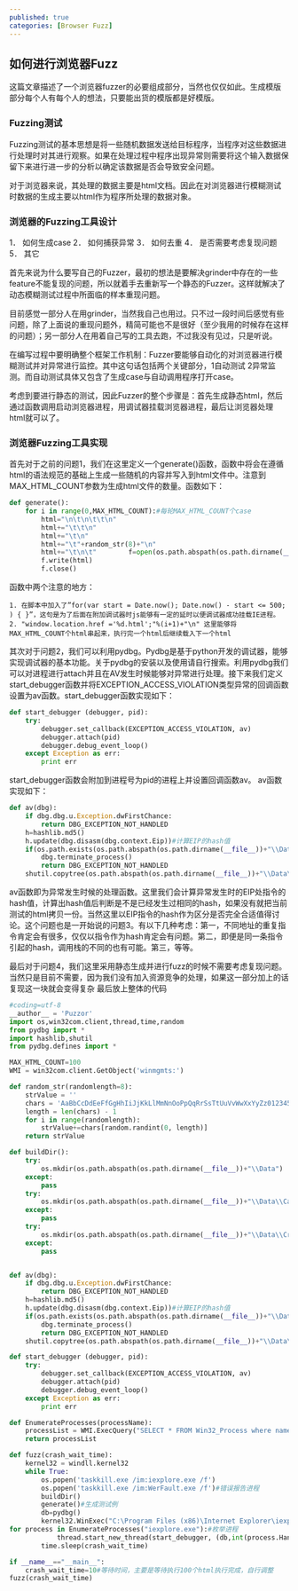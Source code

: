 ```yaml
---
published: true
categories: [Browser Fuzz]
---
```

## 如何进行浏览器Fuzz

这篇文章描述了一个浏览器fuzzer的必要组成部分，当然也仅仅如此。生成模版部分每个人有每个人的想法，只要能出货的模版都是好模版。

### Fuzzing测试
Fuzzing测试的基本思想是将一些随机数据发送给目标程序，当程序对这些数据进行处理时对其进行观察。如果在处理过程中程序出现异常则需要将这个输入数据保留下来进行进一步的分析以确定该数据是否会导致安全问题。

对于浏览器来说，其处理的数据主要是html文档。因此在对浏览器进行模糊测试时数据的生成主要以html作为程序所处理的数据对象。

### 浏览器的Fuzzing工具设计
1． 如何生成case
2． 如何捕获异常
3． 如何去重
4． 是否需要考虑复现问题
5． 其它

首先来说为什么要写自己的Fuzzer，最初的想法是要解决grinder中存在的一些feature不能复现的问题，所以就着手去重新写一个静态的Fuzzer。这样就解决了动态模糊测试过程中所面临的样本重现问题。

目前感觉一部分人在用grinder，当然我自己也用过。只不过一段时间后感觉有些问题，除了上面说的重现问题外，精简可能也不是很好（至少我用的时候存在这样的问题）；另一部分人在用着自己写的工具去跑，不过我没有见过，只是听说。

在编写过程中要明确整个框架工作机制：Fuzzer要能够自动化的对浏览器进行模糊测试并对异常进行监控。其中这句话包括两个关键部分，1自动测试 2异常监测。而自动测试具体又包含了生成case与自动调用程序打开case。

考虑到要进行静态的测试，因此Fuzzer的整个步骤是：首先生成静态html，然后通过函数调用启动浏览器进程，用调试器挂载浏览器进程，最后让浏览器处理html就可以了。

### 浏览器Fuzzing工具实现
首先对于之前的问题1，我们在这里定义一个generate()函数，函数中将会在遵循html的语法规范的基础上生成一些随机的内容并写入到html文件中。注意到MAX_HTML_COUNT参数为生成html文件的数量。函数如下：
~~~python
def generate():
    for i in range(0,MAX_HTML_COUNT):#每轮MAX_HTML_COUNT个case
        html="\n\t\n\t\t\n"
        html+="\t\t\n"
        html+="\t\n"
        html+="\t"+random_str(8)+"\n"
        html+="\t\n\t"        f=open(os.path.abspath(os.path.dirname(__file__))+'\\Data\\Cases\\%d.html'%i,'w')
        f.write(html)
        f.close()
~~~
函数中两个注意的地方： 
    
    1. 在脚本中加入了”for(var start = Date.now(); Date.now() - start <= 500; ) { }”，这句是为了后面在附加调试器时js能够有一定的延时以便调试器成功挂载IE进程。
    2. "window.location.href ='%d.html';"%(i+1)+"\n" 这里能够将MAX_HTML_COUNT个html串起来，执行完一个html后继续载入下一个html
其次对于问题2，我们可以利用pydbg。Pydbg是基于python开发的调试器，能够实现调试器的基本功能。关于pydbg的安装以及使用请自行搜索。利用pydbg我们可以对进程进行attach并且在AV发生时候能够对异常进行处理。接下来我们定义start_debugger函数并将EXCEPTION_ACCESS_VIOLATION类型异常的回调函数设置为av函数。start_debugger函数实现如下：
~~~python
def start_debugger (debugger, pid):
    try:
        debugger.set_callback(EXCEPTION_ACCESS_VIOLATION, av)
        debugger.attach(pid)
        debugger.debug_event_loop()
    except Exception as err:
        print err
~~~
start_debugger函数会附加到进程号为pid的进程上并设置回调函数av。
av函数实现如下：
~~~python
def av(dbg):
    if dbg.dbg.u.Exception.dwFirstChance:
        return DBG_EXCEPTION_NOT_HANDLED
    h=hashlib.md5()
    h.update(dbg.disasm(dbg.context.Eip))#计算EIP的hash值
    if(os.path.exists(os.path.abspath(os.path.dirname(__file__))+"\\Data\\Crash\\"+h.hexdigest())):#如果已经存在该hash则返回
        dbg.terminate_process()
        return DBG_EXCEPTION_NOT_HANDLED
    shutil.copytree(os.path.abspath(os.path.dirname(__file__))+"\\Data\\Cases",os.path.abspath(os.path.dirname(__file__))+"\\Data\\Crash\\"+h.hexdigest())#将此轮测试例拷贝
~~~
av函数即为异常发生时候的处理函数。这里我们会计算异常发生时的EIP处指令的hash值，计算出hash值后判断是不是已经发生过相同的hash，如果没有就把当前测试的html拷贝一份。当然这里以EIP指令的hash作为区分是否完全合适值得讨论。这个问题也是一开始说的问题3。有以下几种考虑：第一，不同地址的重复指令肯定会有很多，仅仅以指令作为hash肯定会有问题。第二，即便是同一条指令引起的hash，调用栈的不同的也有可能。第三，等等。

最后对于问题4，我们这里采用静态生成并进行fuzz的时候不需要考虑复现问题。当然只是目前不需要，因为我们没有加入资源竞争的处理，如果这一部分加上的话复现这一块就会变得复杂
    最后放上整体的代码
~~~python
#coding=utf-8
__author__ = 'Puzzor'
import os,win32com.client,thread,time,random
from pydbg import *
import hashlib,shutil
from pydbg.defines import *

MAX_HTML_COUNT=100
WMI = win32com.client.GetObject('winmgmts:')

def random_str(randomlength=8):
    strValue = ''
    chars = 'AaBbCcDdEeFfGgHhIiJjKkLlMmNnOoPpQqRrSsTtUuVvWwXxYyZz0123456789~!@#$%^&*()'
    length = len(chars) - 1
    for i in range(randomlength):
        strValue+=chars[random.randint(0, length)]
    return strValue

def buildDir():
    try:
        os.mkdir(os.path.abspath(os.path.dirname(__file__))+"\\Data")
    except:
        pass
    try:
        os.mkdir(os.path.abspath(os.path.dirname(__file__))+"\\Data\\Cases")
    except:
        pass
    try:
        os.mkdir(os.path.abspath(os.path.dirname(__file__))+"\\Data\\Crash")
    except:
        pass


def av(dbg):
    if dbg.dbg.u.Exception.dwFirstChance:
        return DBG_EXCEPTION_NOT_HANDLED
    h=hashlib.md5()
    h.update(dbg.disasm(dbg.context.Eip))#计算EIP的hash值
    if(os.path.exists(os.path.abspath(os.path.dirname(__file__))+"\\Data\\Crash\\"+h.hexdigest())):#如果已经存在该hash则返回
        dbg.terminate_process()
        return DBG_EXCEPTION_NOT_HANDLED
    shutil.copytree(os.path.abspath(os.path.dirname(__file__))+"\\Data\\Cases",os.path.abspath(os.path.dirname(__file__))+"\\Data\\Crash\\"+h.hexdigest())#将此轮测试例拷贝

def start_debugger (debugger, pid):
    try:
        debugger.set_callback(EXCEPTION_ACCESS_VIOLATION, av)
        debugger.attach(pid)
        debugger.debug_event_loop()
    except Exception as err:
        print err

def EnumerateProcesses(processName):
    processList = WMI.ExecQuery("SELECT * FROM Win32_Process where name = '%s'"%processName)
    return processList

def fuzz(crash_wait_time):
    kernel32 = windll.kernel32
    while True:
        os.popen('taskkill.exe /im:iexplore.exe /f')
        os.popen('taskkill.exe /im:WerFault.exe /f')#错误报告进程
        buildDir()
        generate()#生成测试例
        db=pydbg()
        kernel32.WinExec("C:\Program Files (x86)\Internet Explorer\iexplore.exe "+os.path.abspath(os.path.dirname(__file__))+"\\Data\\Cases\\0.html",6)
for process in EnumerateProcesses("iexplore.exe"):#枚举进程
            thread.start_new_thread(start_debugger, (db,int(process.Handle)))#尝试附加进程
        time.sleep(crash_wait_time)

if __name__=="__main__":
    crash_wait_time=10#等待时间，主要是等待执行100个html执行完成，自行调整
fuzz(crash_wait_time)
~~~
